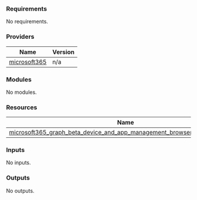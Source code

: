 <!-- BEGIN_TF_DOCS -->
### Requirements

No requirements.

### Providers

| Name | Version |
|------|---------|
| <a name="provider_microsoft365"></a> [microsoft365](#provider_microsoft365) | n/a |

### Modules

No modules.

### Resources

| Name | Type |
|------|------|
| [microsoft365_graph_beta_device_and_app_management_browser_site.example_site](https://registry.terraform.io/providers/hashicorp/microsoft365/latest/docs/resources/graph_beta_device_and_app_management_browser_site) | resource |

### Inputs

No inputs.

### Outputs

No outputs.
<!-- END_TF_DOCS -->